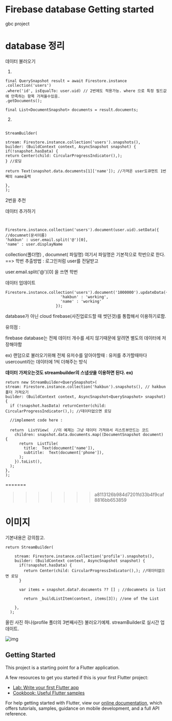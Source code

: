 # Firebase database Getting started

gbc project

# database 정리

데이터 불러오기

1.

 ```
final QuerySnapshot result = await Firestore.instance
.collection('users')
.where('id', isEqualTo: user.uid) // 2번에도 적용가능. where 으로 특정 필드값에 만족하는 항목 가져올수있음.
.getDocuments();

final List<DocumentSnapshot> documents = result.documents;

 ```
 
 2.
 
  ```
 
 StreamBuilder(
 
 stream: Firestore.instance.collection('users').snapshots(),
 builder: (BuildContext context, AsyncSnapshot snapshot) {
 if(!snapshot.hasData) {
 return Center(child: CircularProgressIndicator(),);
 } //로딩
 
 return Text(snapshot.data.documents[1]['name']); //가져온 user도큐먼트 1번째의 name출력
 
 },
 );
 
  ```
 
2번을 추천

데이터 추가하기


 ```


Firestore.instance.collection('users').document(user.uid).setData({ //documnet(문서이름)
'hakbun' : user.email.split('@')[0],
'name' : user.displayName

 ```
collection(폴더명) , documnet( 파일명) 여기서 파일명은 기본적으로 학번으로 한다. ==> 학번 추출방법 : 로그인처럼 user를 전달받고

user.email.split('@')[0] 을 쓰면 학번

데이터 업데이트

  ```
  Firestore.instance.collection('users').document('1000000').updateData({
                          'hakbun' : 'working',
                          'name' : 'working'
                        });
 ```
 
 


database가 아닌 cloud firebase(사진업로드할 때 썻던것)를 통합해서 이용하기로함.




  

유의점 :

firebase database는 전체 데이터 개수를 세지 않기때문에 알려면 별도의 데이터에 저장해야함

ex) 랜덤으로 불러오기위해 전체 유저수를 알아야할때 : 유저를 추가할때마다 usercount라는 데이터에 1씩 더해주는 방식

**데이터 가져오는것도 streambuilder의 스냅샷을 이용하면 된다. ex)**

  ```
  return new StreamBuilder<QuerySnapshot>(
  stream: Firestore.instance.collection('hakbun').snapshots(), // hakbun 폴더 가져오기
  builder: (BuildContext context, AsyncSnapshot<QuerySnapshot> snapshot) {
    if (!snapshot.hasData) returnCenter(child: CircularProgressIndicator(),); //데이터없으면 로딩
    
    //implement code here :
    
    return  ListView(  //이 예제는 그냥 데이터 가져와서 리스트뷰만드는 코드
      children: snapshot.data.documents.map((DocumentSnapshot document) {
        return  ListTile(
          title:  Text(document['name']),
          subtitle:  Text(document['phone']),
        );
      }).toList(),
    );
  },
);
  ```
=======
>>>>>>> a8113126b984d7201fd33b4f9caf8816bb653859


# 이미지

기본내용은 강의참고.

  ```
  return StreamBuilder(

      stream: Firestore.instance.collection('profile').snapshots(),
      builder: (BuildContext context, AsyncSnapshot snapshot) {
        if(!snapshot.hasData) {
          return Center(child: CircularProgressIndicator(),); //데이터없으면 로딩
        }

        var items = snapshot.data?.documents ?? [] ; //documnets is list

          return _buildListItem(context, items[3]); //one of the List

      },
    );
  ```
  올린 사진 하나(profile 폴더의 3번째사진) 불러오기예제.  streamBuilder로 실시간 업데이트.
  
  ![img](https://postfiles.pstatic.net/MjAxOTA3MjlfOTYg/MDAxNTY0MzQ2NzI3MDMw.NrazE_dq3vUSqLBx2tOajTk1cEOlJUfZ1P3XRWB5y88g.mUU2E1_uLOYrv5I7RKLI-rgV2ew9Nu47DTITZzDwb5sg.PNG.potenpanda/SE-acfc9b08-56f2-4c7e-99f7-a95bef2ddc56.png?type=w773)

                      
                      

## Getting Started

This project is a starting point for a Flutter application.

A few resources to get you started if this is your first Flutter project:

- [Lab: Write your first Flutter app](https://flutter.dev/docs/get-started/codelab)
- [Cookbook: Useful Flutter samples](https://flutter.dev/docs/cookbook)

For help getting started with Flutter, view our
[online documentation](https://flutter.dev/docs), which offers tutorials,
samples, guidance on mobile development, and a full API reference.
